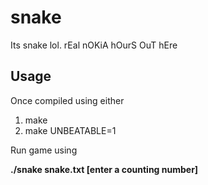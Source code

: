 
# **snake**
Its snake lol. rEal nOKiA hOurS OuT hEre

## **Usage**

Once compiled using either
1.   make
2.   make UNBEATABLE=1

Run game using 

**./snake snake.txt [enter a counting number]**
